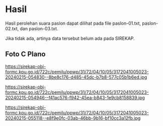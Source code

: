 # Hasil

Hasil perolehan suara paslon dapat dilihat pada file paslon-01.txt, paslon-02.txt, dan paslon-03.txt.

Jika tidak ada, artinya data tersebut belum ada pada SIREKAP.

## Foto C Plano

https://sirekap-obj-formc.kpu.go.id/722c/pemilu/ppwp/31/72/04/10/05/3172041005023-20240215-054830--8be8c176-d485-45dc-b7b8-577c05b1b6ed.jpg

https://sirekap-obj-formc.kpu.go.id/722c/pemilu/ppwp/31/72/04/10/05/3172041005023-20240215-054946--f41ac576-f942-45ea-b843-1e9cb8158839.jpg

https://sirekap-obj-formc.kpu.go.id/722c/pemilu/ppwp/31/72/04/10/05/3172041005023-20240215-055118--e8f9e0fc-03ab-46bb-9b16-bf10cc3a12fb.jpg
